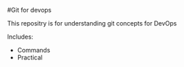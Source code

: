 #Git for devops


This repositry is for understanding git concepts for DevOps



Includes: 


- Commands
- Practical
